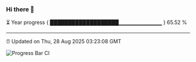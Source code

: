 ### Hi there 👋

⏳ Year progress { ███████████████████▁▁▁▁▁▁▁▁▁▁▁ } 65.52 %

---

⏰ Updated on Thu, 28 Aug 2025 03:23:08 GMT

![Progress Bar CI](https://github.com/IshwaranRudhara/GIT-ACTION/workflows/Progress%20Bar%20CI/badge.svg)
